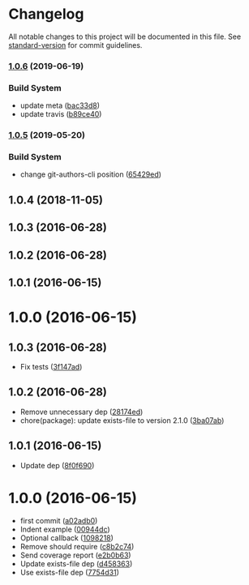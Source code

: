 # Changelog

All notable changes to this project will be documented in this file. See [standard-version](https://github.com/conventional-changelog/standard-version) for commit guidelines.

### [1.0.6](https://github.com/kikobeats/ensure-file/compare/v1.0.5...v1.0.6) (2019-06-19)


### Build System

* update meta ([bac33d8](https://github.com/kikobeats/ensure-file/commit/bac33d8))
* update travis ([b89ce40](https://github.com/kikobeats/ensure-file/commit/b89ce40))



### [1.0.5](https://github.com/kikobeats/ensure-file/compare/v1.0.4...v1.0.5) (2019-05-20)


### Build System

* change git-authors-cli position ([65429ed](https://github.com/kikobeats/ensure-file/commit/65429ed))



<a name="1.0.4"></a>
## 1.0.4 (2018-11-05)



<a name="1.0.3"></a>
## 1.0.3 (2016-06-28)



<a name="1.0.2"></a>
## 1.0.2 (2016-06-28)



<a name="1.0.1"></a>
## 1.0.1 (2016-06-15)



<a name="1.0.0"></a>
# 1.0.0 (2016-06-15)



<a name="1.0.3"></a>
## 1.0.3 (2016-06-28)

* Fix tests ([3f147ad](https://github.com/kikobeats/ensure-file/commit/3f147ad))



<a name="1.0.2"></a>
## 1.0.2 (2016-06-28)

* Remove unnecessary dep ([28174ed](https://github.com/kikobeats/ensure-file/commit/28174ed))
* chore(package): update exists-file to version 2.1.0 ([3ba07ab](https://github.com/kikobeats/ensure-file/commit/3ba07ab))



<a name="1.0.1"></a>
## 1.0.1 (2016-06-15)

* Update dep ([8f0f690](https://github.com/kikobeats/ensure-file/commit/8f0f690))



<a name="1.0.0"></a>
# 1.0.0 (2016-06-15)

* first commit ([a02adb0](https://github.com/kikobeats/ensure-file/commit/a02adb0))
* Indent example ([00944dc](https://github.com/kikobeats/ensure-file/commit/00944dc))
* Optional callback ([1098218](https://github.com/kikobeats/ensure-file/commit/1098218))
* Remove should require ([c8b2c74](https://github.com/kikobeats/ensure-file/commit/c8b2c74))
* Send coverage report ([e2b0b63](https://github.com/kikobeats/ensure-file/commit/e2b0b63))
* Update exists-file dep ([d458363](https://github.com/kikobeats/ensure-file/commit/d458363))
* Use exists-file dep ([7754d31](https://github.com/kikobeats/ensure-file/commit/7754d31))
